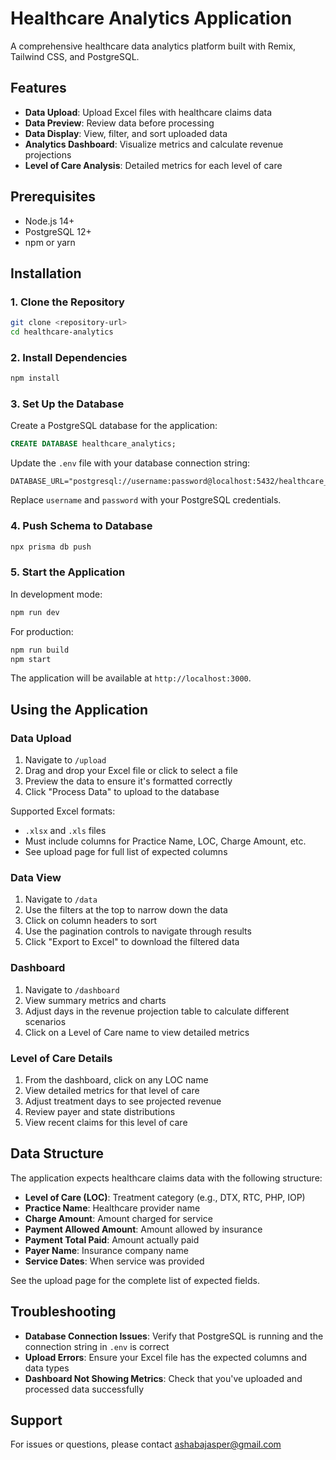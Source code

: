 # Healthcare Analytics Application

A comprehensive healthcare data analytics platform built with Remix, Tailwind CSS, and PostgreSQL.

## Features

- **Data Upload**: Upload Excel files with healthcare claims data
- **Data Preview**: Review data before processing
- **Data Display**: View, filter, and sort uploaded data
- **Analytics Dashboard**: Visualize metrics and calculate revenue projections
- **Level of Care Analysis**: Detailed metrics for each level of care

## Prerequisites

- Node.js 14+
- PostgreSQL 12+
- npm or yarn

## Installation

### 1. Clone the Repository

```bash
git clone <repository-url>
cd healthcare-analytics
```

### 2. Install Dependencies

```bash
npm install
```

### 3. Set Up the Database

Create a PostgreSQL database for the application:

```sql
CREATE DATABASE healthcare_analytics;
```

Update the `.env` file with your database connection string:

```
DATABASE_URL="postgresql://username:password@localhost:5432/healthcare_analytics"
```

Replace `username` and `password` with your PostgreSQL credentials.

### 4. Push Schema to Database

```bash
npx prisma db push
```

### 5. Start the Application

In development mode:

```bash
npm run dev
```

For production:

```bash
npm run build
npm start
```

The application will be available at `http://localhost:3000`.

## Using the Application

### Data Upload

1. Navigate to `/upload`
2. Drag and drop your Excel file or click to select a file
3. Preview the data to ensure it's formatted correctly
4. Click "Process Data" to upload to the database

Supported Excel formats:

- `.xlsx` and `.xls` files
- Must include columns for Practice Name, LOC, Charge Amount, etc.
- See upload page for full list of expected columns

### Data View

1. Navigate to `/data`
2. Use the filters at the top to narrow down the data
3. Click on column headers to sort
4. Use the pagination controls to navigate through results
5. Click "Export to Excel" to download the filtered data

### Dashboard

1. Navigate to `/dashboard`
2. View summary metrics and charts
3. Adjust days in the revenue projection table to calculate different scenarios
4. Click on a Level of Care name to view detailed metrics

### Level of Care Details

1. From the dashboard, click on any LOC name
2. View detailed metrics for that level of care
3. Adjust treatment days to see projected revenue
4. Review payer and state distributions
5. View recent claims for this level of care

## Data Structure

The application expects healthcare claims data with the following structure:

- **Level of Care (LOC)**: Treatment category (e.g., DTX, RTC, PHP, IOP)
- **Practice Name**: Healthcare provider name
- **Charge Amount**: Amount charged for service
- **Payment Allowed Amount**: Amount allowed by insurance
- **Payment Total Paid**: Amount actually paid
- **Payer Name**: Insurance company name
- **Service Dates**: When service was provided

See the upload page for the complete list of expected fields.

## Troubleshooting

- **Database Connection Issues**: Verify that PostgreSQL is running and the connection string in `.env` is correct
- **Upload Errors**: Ensure your Excel file has the expected columns and data types
- **Dashboard Not Showing Metrics**: Check that you've uploaded and processed data successfully

## Support

For issues or questions, please contact ashabajasper@gmail.com

